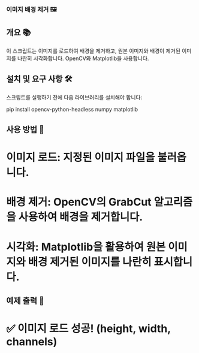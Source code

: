 ### 이미지 배경 제거 🖼️

## 개요 📚

이 스크립트는 이미지를 로드하여 배경을 제거하고, 원본 이미지와 배경이 제거된 이미지를 나란히 시각화합니다. OpenCV와 Matplotlib을 사용합니다.

## 설치 및 요구 사항 🛠️

스크립트를 실행하기 전에 다음 라이브러리를 설치해야 합니다:

pip install opencv-python-headless numpy matplotlib

## 사용 방법 🚀

# 이미지 로드: 지정된 이미지 파일을 불러옵니다.

# 배경 제거: OpenCV의 GrabCut 알고리즘을 사용하여 배경을 제거합니다.

# 시각화: Matplotlib을 활용하여 원본 이미지와 배경 제거된 이미지를 나란히 표시합니다.

## 예제 출력 🎉

# ✅ 이미지 로드 성공! (height, width, channels)
